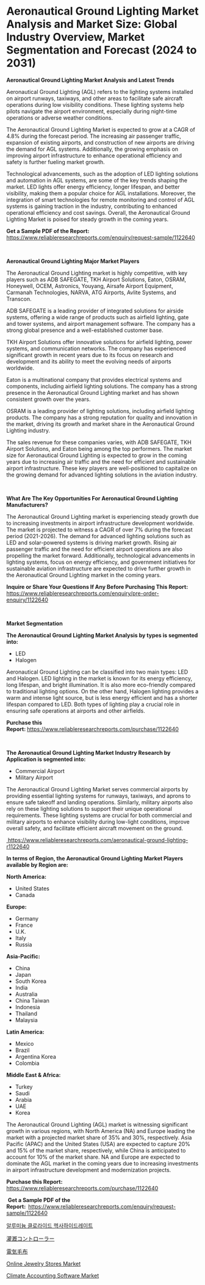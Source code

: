 <p><h1>Aeronautical Ground Lighting Market Analysis and Market Size: Global Industry Overview, Market Segmentation and Forecast (2024 to 2031)</h1></p><p><strong>Aeronautical Ground Lighting Market Analysis and Latest Trends</strong></p>
<p><p>Aeronautical Ground Lighting (AGL) refers to the lighting systems installed on airport runways, taxiways, and other areas to facilitate safe aircraft operations during low visibility conditions. These lighting systems help pilots navigate the airport environment, especially during night-time operations or adverse weather conditions.</p><p>The Aeronautical Ground Lighting Market is expected to grow at a CAGR of 4.8% during the forecast period. The increasing air passenger traffic, expansion of existing airports, and construction of new airports are driving the demand for AGL systems. Additionally, the growing emphasis on improving airport infrastructure to enhance operational efficiency and safety is further fueling market growth.</p><p>Technological advancements, such as the adoption of LED lighting solutions and automation in AGL systems, are some of the key trends shaping the market. LED lights offer energy efficiency, longer lifespan, and better visibility, making them a popular choice for AGL installations. Moreover, the integration of smart technologies for remote monitoring and control of AGL systems is gaining traction in the industry, contributing to enhanced operational efficiency and cost savings. Overall, the Aeronautical Ground Lighting Market is poised for steady growth in the coming years.</p></p>
<p><strong>Get a Sample PDF of the Report:&nbsp;</strong> <a href="https://www.reliableresearchreports.com/enquiry/request-sample/1122640">https://www.reliableresearchreports.com/enquiry/request-sample/1122640</a></p>
<p>&nbsp;</p>
<p><strong>Aeronautical Ground Lighting Major Market Players</strong></p>
<p><p>The Aeronautical Ground Lighting market is highly competitive, with key players such as ADB SAFEGATE, TKH Airport Solutions, Eaton, OSRAM, Honeywell, OCEM, Astronics, Youyang, Airsafe Airport Equipment, Carmanah Technologies, NARVA, ATG Airports, Avlite Systems, and Transcon. </p><p>ADB SAFEGATE is a leading provider of integrated solutions for airside systems, offering a wide range of products such as airfield lighting, gate and tower systems, and airport management software. The company has a strong global presence and a well-established customer base.</p><p>TKH Airport Solutions offer innovative solutions for airfield lighting, power systems, and communication networks. The company has experienced significant growth in recent years due to its focus on research and development and its ability to meet the evolving needs of airports worldwide.</p><p>Eaton is a multinational company that provides electrical systems and components, including airfield lighting solutions. The company has a strong presence in the Aeronautical Ground Lighting market and has shown consistent growth over the years.</p><p>OSRAM is a leading provider of lighting solutions, including airfield lighting products. The company has a strong reputation for quality and innovation in the market, driving its growth and market share in the Aeronautical Ground Lighting industry.</p><p>The sales revenue for these companies varies, with ADB SAFEGATE, TKH Airport Solutions, and Eaton being among the top performers. The market size for Aeronautical Ground Lighting is expected to grow in the coming years due to increasing air traffic and the need for efficient and sustainable airport infrastructure. These key players are well-positioned to capitalize on the growing demand for advanced lighting solutions in the aviation industry.</p></p>
<p>&nbsp;</p>
<p><strong>What Are The Key Opportunities For Aeronautical Ground Lighting Manufacturers?</strong></p>
<p><p>The Aeronautical Ground Lighting market is experiencing steady growth due to increasing investments in airport infrastructure development worldwide. The market is projected to witness a CAGR of over 7% during the forecast period (2021-2026). The demand for advanced lighting solutions such as LED and solar-powered systems is driving market growth. Rising air passenger traffic and the need for efficient airport operations are also propelling the market forward. Additionally, technological advancements in lighting systems, focus on energy efficiency, and government initiatives for sustainable aviation infrastructure are expected to drive further growth in the Aeronautical Ground Lighting market in the coming years.</p></p>
<p><strong>Inquire or Share Your Questions If Any Before Purchasing This Report:</strong> <a href="https://www.reliableresearchreports.com/enquiry/pre-order-enquiry/1122640">https://www.reliableresearchreports.com/enquiry/pre-order-enquiry/1122640</a></p>
<p>&nbsp;</p>
<p><strong>Market Segmentation</strong></p>
<p><strong>The Aeronautical Ground Lighting Market Analysis by types is segmented into:</strong></p>
<p><ul><li>LED</li><li>Halogen</li></ul></p>
<p><p>Aeronautical Ground Lighting can be classified into two main types: LED and Halogen. LED lighting in the market is known for its energy efficiency, long lifespan, and bright illumination. It is also more eco-friendly compared to traditional lighting options. On the other hand, Halogen lighting provides a warm and intense light source, but is less energy efficient and has a shorter lifespan compared to LED. Both types of lighting play a crucial role in ensuring safe operations at airports and other airfields.</p></p>
<p><strong>Purchase this Report:&nbsp;</strong><a href="https://www.reliableresearchreports.com/purchase/1122640">https://www.reliableresearchreports.com/purchase/1122640</a></p>
<p>&nbsp;</p>
<p><strong>The Aeronautical Ground Lighting Market Industry Research by Application is segmented into:</strong></p>
<p><ul><li>Commercial Airport</li><li>Military Airport</li></ul></p>
<p><p>The Aeronautical Ground Lighting Market serves commercial airports by providing essential lighting systems for runways, taxiways, and aprons to ensure safe takeoff and landing operations. Similarly, military airports also rely on these lighting solutions to support their unique operational requirements. These lighting systems are crucial for both commercial and military airports to enhance visibility during low-light conditions, improve overall safety, and facilitate efficient aircraft movement on the ground.</p></p>
<p><a href="https://www.reliableresearchreports.com/aeronautical-ground-lighting-r1122640">&nbsp;https://www.reliableresearchreports.com/aeronautical-ground-lighting-r1122640</a></p>
<p><strong>In terms of Region, the Aeronautical Ground Lighting Market Players available by Region are:</strong></p>
<p>
    <p> <strong> North America: </strong>
        <ul>
            <li>United States</li>
            <li>Canada</li>
        </ul>
        </p> 
    <p> <strong> Europe: </strong>
        <ul>
            <li>Germany</li>
            <li>France</li>
            <li>U.K.</li>
            <li>Italy</li>
            <li>Russia</li>
        </ul>
        </p> 
    <p> <strong> Asia-Pacific: </strong>
        <ul>
            <li>China</li>
            <li>Japan</li>
            <li>South Korea</li>
            <li>India</li>
            <li>Australia</li>
            <li>China Taiwan</li>
            <li>Indonesia</li>
            <li>Thailand</li>
            <li>Malaysia</li>
        </ul>
        </p> 
    <p> <strong> Latin America: </strong>
        <ul>
            <li>Mexico</li>
            <li>Brazil</li>
            <li>Argentina Korea</li>
            <li>Colombia</li>
        </ul>
        </p> 
    <p> <strong> Middle East & Africa: </strong>
        <ul>
            <li>Turkey</li>
            <li>Saudi</li>
            <li>Arabia</li>
            <li>UAE</li>
            <li>Korea</li>
        </ul>
    </p>
    </p>
<p><p>The Aeronautical Ground Lighting (AGL) market is witnessing significant growth in various regions, with North America (NA) and Europe leading the market with a projected market share of 35% and 30%, respectively. Asia Pacific (APAC) and the United States (USA) are expected to capture 20% and 15% of the market share, respectively, while China is anticipated to account for 10% of the market share. NA and Europe are expected to dominate the AGL market in the coming years due to increasing investments in airport infrastructure development and modernization projects.</p></p>
<p><strong>Purchase this Report: </strong><a href="https://www.reliableresearchreports.com/purchase/1122640">https://www.reliableresearchreports.com/purchase/1122640</a></p>
<p>&nbsp;<strong>Get a Sample PDF of the Report:&nbsp;&nbsp;</strong><a href="https://www.reliableresearchreports.com/enquiry/request-sample/1122640">https://www.reliableresearchreports.com/enquiry/request-sample/1122640</a></p>
<p><strong></strong></p>
<p><p><a href="https://medium.com/@dayanarunolfsdottir/%EC%95%8C%EB%A3%A8%EB%AF%B8%EB%8A%84-%EC%97%BC%ED%99%94%EB%AC%BC-%EC%9C%A1%EC%88%98%ED%99%94%EB%AC%BC-%EC%8B%9C%EC%9E%A5-%EC%A0%84%EB%A7%9D-%EC%82%B0%EC%97%85-%EA%B0%9C%EC%9A%94-%EB%B0%8F-%EC%98%88%EC%B8%A1-2024%EB%85%84%EB%B6%80%ED%84%B0-2031%EB%85%84%EA%B9%8C%EC%A7%80-2ea7d2a33f04">알루미늄 클로라이드 헥사하이드레이트</a></p><p><a href="https://github.com/mm14022023/Market-Research-Report-List-1/blob/main/684206359904.md">灌漑コントローラー</a></p><p><a href="https://github.com/RudySimonis2023/Market-Research-Report-List-1/blob/main/184853259905.md">電気毛布</a></p><p><a href="https://github.com/DeonteStanton2023/Market-Research-Report-List-1/blob/main/online-jewelry-stores-market.md">Online Jewelry Stores Market</a></p><p><a href="https://github.com/Glendatilghmankmgz0rbhwpy/Market-Research-Report-List-2/blob/main/climate-accounting-software-market.md">Climate Accounting Software Market</a></p></p>